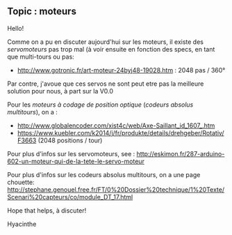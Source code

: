 ## Topic : moteurs



Hello!  
  
Comme on a pu en discuter aujourd'hui sur les moteurs, il existe des
_servomoteurs_ pas trop mal (à voir ensuite en fonction des specs, en tant que
multi-tours ou pas:  

  * <http://www.gotronic.fr/art-moteur-24byj48-19028.htm> : 2048 pas / 360°

Par contre, j'avoue que ces servos ne sont peut etre pas la meilleure solution
pour nous, à part sur la V0.0  
  
Pour les _moteurs à codage de position optique_ (_codeurs absolus
multitours_), on a :  

  * <http://www.globalencoder.com/xist4c/web/Axe-Saillant_id_1607_.htm>
  * <https://www.kuebler.com/k2014/j/fr/produkte/details/drehgeber/Rotativ/F3663> (2048 positions / tour)

  
Pour plus d'infos sur les servomoteurs, see :
<http://eskimon.fr/287-arduino-602-un-moteur-qui-de-la-tete-le-servo-moteur>  
  
Pour plus d'infos sur les codeurs absolus multitours, on a une page chouette:
<http://stephane.genouel.free.fr/FT/0%20Dossier%20technique/1%20Texte/Scenari%20capteurs/co/module_DT_17.html>  
  
Hope that helps, à discuter!  
  
Hyacinthe



